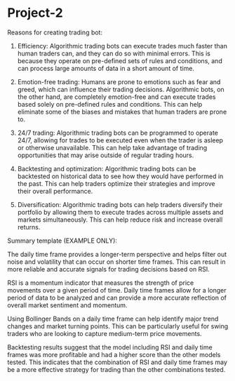 # Project-2

Reasons for creating trading bot:

1. Efficiency: Algorithmic trading bots can execute trades much faster than human traders can, and they can do so with minimal errors. This is because they operate on pre-defined sets of rules and conditions, and can process large amounts of data in a short amount of time.

2. Emotion-free trading: Humans are prone to emotions such as fear and greed, which can influence their trading decisions. Algorithmic bots, on the other hand, are completely emotion-free and can execute trades based solely on pre-defined rules and conditions. This can help eliminate some of the biases and mistakes that human traders are prone to.

3. 24/7 trading: Algorithmic trading bots can be programmed to operate 24/7, allowing for trades to be executed even when the trader is asleep or otherwise unavailable. This can help take advantage of trading opportunities that may arise outside of regular trading hours.

4. Backtesting and optimization: Algorithmic trading bots can be backtested on historical data to see how they would have performed in the past. This can help traders optimize their strategies and improve their overall performance.

5. Diversification: Algorithmic trading bots can help traders diversify their portfolio by allowing them to execute trades across multiple assets and markets simultaneously. This can help reduce risk and increase overall returns.


Summary template (EXAMPLE ONLY):

The daily time frame provides a longer-term perspective and helps filter out noise and volatility that can occur on shorter time frames. This can result in more reliable and accurate signals for trading decisions based on RSI.

RSI is a momentum indicator that measures the strength of price movements over a given period of time. Daily time frames allow for a longer period of data to be analyzed and can provide a more accurate reflection of overall market sentiment and momentum.

Using Bollinger Bands on a daily time frame can help identify major trend changes and market turning points. This can be particularly useful for swing traders who are looking to capture medium-term price movements.

Backtesting results suggest that the model including RSI and daily time frames was more profitable and had a higher score than the other models tested. This indicates that the combination of RSI and daily time frames may be a more effective strategy for trading than the other combinations tested.
